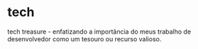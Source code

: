 # tech
tech treasure - enfatizando a importância do meus trabalho de desenvolvedor como um tesouro ou recurso valioso.
